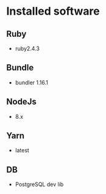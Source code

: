 # Installed software

## Ruby

* ruby2.4.3

## Bundle

* bundler 1.16.1

## NodeJs

* 8.x

## Yarn

* latest

## DB

* PostgreSQL dev lib